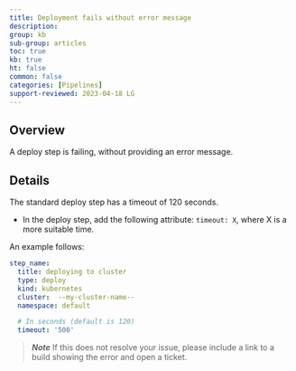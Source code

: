 ```yaml
---
title: Deployment fails without error message
description: 
group: kb
sub-group: articles
toc: true
kb: true
ht: false
common: false
categories: [Pipelines]
support-reviewed: 2023-04-18 LG
---
```


## Overview

A deploy step is failing, without providing an error message.

## Details

The standard deploy step has a timeout of 120 seconds.

* In the deploy step, add the following attribute: `timeout: X`, where X is a more suitable time.

An example follows:

```yaml
step_name:
  title: deploying to cluster
  type: deploy
  kind: kubernetes 
  cluster:  --my-cluster-name--
  namespace: default

  # In seconds (default is 120)
  timeout: '500'
```

>**_Note_** If this does not resolve your issue, please include a link to a build showing the error and open a ticket.
